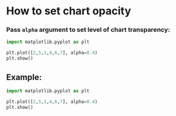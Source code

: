 # How to set chart opacity

### Pass `alpha` argument to set level of chart transparency:

```python
import matplotlib.pyplot as plt

plt.plot([2,5,1,4,6,7], alpha=0.4)
plt.show()
```


## Example: 
```python
import matplotlib.pyplot as plt

plt.plot([2,5,1,4,6,7], alpha=0.4)
plt.show()
```

